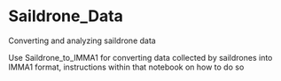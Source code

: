 # Saildrone_Data
Converting and analyzing saildrone data

Use Saildrone_to_IMMA1 for converting data collected by saildrones into IMMA1 format, instructions within that notebook on how to do so

